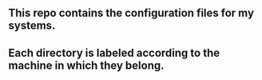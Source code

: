 ## This repo contains the configuration files for my systems.
## Each directory is labeled according to the machine in which they belong.
